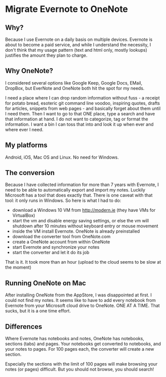 # Migrate Evernote to OneNote

## Why?
Because I use Evernote on a daily basis on multiple devices. Evernote is about to become
a paid service, and while I understand the necessity, I don't think that my usage pattern
(text and html only, mostly lookups) justifies the amount they plan to charge.

## Why OneNote?
I considered several options like Google Keep, Google Docs, EMail, DropBox, but EverNote
and OneNote both hit the spot for my needs.

I need a place where I can drop random information without fuss - a receipt for potato bread, 
esoteric git command line voodoo, inspiring quotes, drafts for articles, snippets from
web pages - and basically forget about them until I need them. Then I want to go to
that ONE place, type a search and have that information at hand. I do not want to
categorize, tag or format the information. I want a bin I can toss that into and look it
up when ever and where ever I need.

## My platforms
Android, iOS, Mac OS and Linux. No need for Windows.

## The conversion
Because I have collected information for more than 7 years with Evernote, I need to
be able to automatically export and import my notes. Luckily Microsoft has a tool that
does exactly that. There is one caveat with that tool: it only runs in Windows. So here
is what I had to do:

  - download a Windows 10 VM from http://modern.ie (they have VMs for VirtualBox)
  - start the vm and disable energy saving settings, or else the vm will shutdown
    after 10 minutes without keyboard entry or mouse movement
  - inside the VM install Evernote. OneNote is already preinstalled
  - download the converter tool from OneNote.com
  - create a OneNote account from within OneNote
  - start Evernote and synchronize your notes
  - start the converter and let it do its job
  
That is it. It took more than an hour (upload to the cloud seems to be slow at the moment)

## Running OneNote on Mac
After installing OneNote from the AppStore, I was disappointed at first. I could not
find my notes. It seems like to have to add every notebook from Evernote from your
Microsoft cloud drive to OneNote. ONE AT A TIME. That sucks, but it is a one time effort.

## Differences
Where Evernote has notebooks and notes, OneNote has notebooks, sections (tabs) and pages. 
Your notebooks get converted to notebooks, and your notes to pages. For 100 pages each, the
converter will create a new section.

Especially the sections with the limit of 100 pages will make browsing your notes (or pages)
difficult. But you should not browse, you should search!

